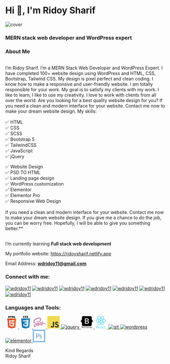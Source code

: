 <h1>Hi 👋, I'm Ridoy Sharif</h1>
<img src="https://github.com/wdridoy11/web-icon/blob/main/webdeveloper.png?raw=true" alt="cover" />
<h3>MERN stack web developer and WordPress expert</h3>
<h3>About Me </h3><br/> 
I’m Ridoy Sharif. I’m a MERN Stack Web Developer and WordPress Expert. I have completed 100+ website design using WordPress and HTML, CSS, Bootstrap, Tailwind CSS. My design is pixel perfect and clean coding. I know how to make a responsive and user-friendly website. I am totally responsible for your work. My goal is to satisfy my clients with my work. I like to learn, I like to use my creativity. I love to work with clients from all over the world. Are you looking for a best quality website design for you? If you need a clean and modern interface for your website. Contact me now to make your dream website design. My skills:<br/>
<br/>
✅ HTML<br/>
✅ CSS<br/>
✅ SCSS<br/>
✅ Bootstrap 5<br/>
✅ TailwindCSS<br/>
✅ JavaScript<br/>
✅ jQuery<br/>

✅ Website Design<br/>
✅ PSD TO HTML<br/>
✅ Landing page design<br/>
✅ WordPress customization<br/>
✅ Elementor<br/>
✅ Elementor Pro<br/>
✅ Responsive Web Design<br/>
<br/>
If you need a clean and modern interface for your website. Contact me now to make your dream website design. If you give me a chance to do the job, you can be worry free. Hopefully, I will be able to give you something better.**<br/><br/>


I’m currently learning **Full stack web development**

My portfolio website: https://ridoysharif.netlify.app

Email Address: **wdridoy11@gmail.com**

<h3 align="left">Connect with me:</h3>
<p align="left">
<a href="https://fb.com/wdridoy11" target="blank"><img align="center" src="https://raw.githubusercontent.com/rahuldkjain/github-profile-readme-generator/master/src/images/icons/Social/facebook.svg" alt="wdridoy11" height="30" width="40" /></a>
<a href="https://twitter.com/wdridoy11" target="blank"><img align="center" src="https://raw.githubusercontent.com/rahuldkjain/github-profile-readme-generator/master/src/images/icons/Social/twitter.svg" alt="wdridoy11" height="30" width="40" /></a>
<a href="https://instagram.com/wdridoy11" target="blank"><img align="center" src="https://raw.githubusercontent.com/rahuldkjain/github-profile-readme-generator/master/src/images/icons/Social/instagram.svg" alt="wdridoy11" height="30" width="40" /></a>
<a href="https://linkedin.com/in/wdridoy11" target="blank"><img align="center" src="https://raw.githubusercontent.com/rahuldkjain/github-profile-readme-generator/master/src/images/icons/Social/linked-in-alt.svg" alt="wdridoy11" height="30" width="40" /></a>
<a href="https://www.behance.net/wdridoy11" target="blank"><img align="center" src="https://raw.githubusercontent.com/rahuldkjain/github-profile-readme-generator/master/src/images/icons/Social/behance.svg" alt="wdridoy11" height="30" width="40" /></a>
<a href="https://dribbble.com/wdridoy11" target="blank"><img align="center" src="https://raw.githubusercontent.com/rahuldkjain/github-profile-readme-generator/master/src/images/icons/Social/dribbble.svg" alt="wdridoy11" height="30" width="40" /></a>
<a href="https://stackoverflow.com/users/wdridoy11" target="blank"><img align="center" src="https://raw.githubusercontent.com/rahuldkjain/github-profile-readme-generator/master/src/images/icons/Social/stack-overflow.svg" alt="wdridoy11" height="30" width="40" /></a>
</p>

<h3 align="left">Languages and Tools:</h3>
<p align="left">
   <a href="https://www.w3.org/html/" target="_blank" rel="noreferrer">
      <img src="https://raw.githubusercontent.com/devicons/devicon/master/icons/html5/html5-original-wordmark.svg"
         alt="html5" width="40" height="40" />
   </a>
   <a href="https://www.w3schools.com/css/" target="_blank" rel="noreferrer">
      <img src="https://raw.githubusercontent.com/devicons/devicon/master/icons/css3/css3-original-wordmark.svg"
         alt="css3" width="40" height="40" />
   </a>
   <a href="https://sass-lang.com" target="_blank" rel="noreferrer">
      <img src="https://raw.githubusercontent.com/devicons/devicon/master/icons/sass/sass-original.svg" alt="sass"
         width="40" height="40" />
   </a>
   <a href="https://developer.mozilla.org/en-US/docs/Web/JavaScript" target="_blank" rel="noreferrer">
      <img src="https://raw.githubusercontent.com/devicons/devicon/master/icons/javascript/javascript-original.svg"
         alt="javascript" width="40" height="40" />
   </a>
   <a href="https://jquery.com" target="_blank" rel="noreferrer">
      <img src="https://w7.pngwing.com/pngs/606/221/png-transparent-jquery-original-logo-icon.png" alt="jquery"
         width="40" height="40" />
   </a>
   <a href="https://getbootstrap.com" target="_blank" rel="noreferrer">
      <img src="https://raw.githubusercontent.com/devicons/devicon/master/icons/bootstrap/bootstrap-plain-wordmark.svg"
         alt="bootstrap" width="40" height="40" />
   </a>
   <a href="https://reactjs.org/" target="_blank" rel="noreferrer">
      <img src="https://raw.githubusercontent.com/devicons/devicon/master/icons/react/react-original-wordmark.svg"
         alt="react" width="40" height="40" />
   </a>
   <a href="https://git-scm.com/" target="_blank" rel="noreferrer">
      <img src="https://www.vectorlogo.zone/logos/git-scm/git-scm-icon.svg" alt="git" width="40" height="40" />
   </a>
   <a href="https://wordpress.org" target="_blank" rel="noreferrer">
      <img
         src="https://upload.wikimedia.org/wikipedia/commons/thumb/9/98/WordPress_blue_logo.svg/2048px-WordPress_blue_logo.svg.png"
         alt="wordpress" width="40" height="40" />
   </a>
   <a href="https://elementor.com/" target="_blank" rel="noreferrer">
      <img src="https://elementor.com/marketing/wp-content/uploads/2021/10/Elementor-Logo-Symbol-Red.png"
         alt="elementor" width="40" height="40" />
   </a>
   <a href="https://www.photoshop.com/en" target="_blank" rel="noreferrer">
      <img src="https://raw.githubusercontent.com/devicons/devicon/master/icons/photoshop/photoshop-line.svg"
         alt="photoshop" width="40" height="40" />
   </a>
</p>

<p>
Kind Regards<br/>
Ridoy Sharif
</p>
